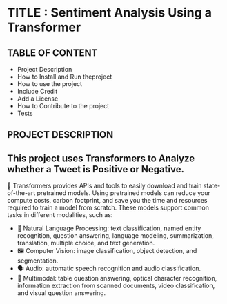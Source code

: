 # TITLE : Sentiment Analysis Using a Transformer

## TABLE OF CONTENT
- Project Description
- How to Install and Run theproject
- How to use the project 
- Include Credit
- Add a License
- How to Contribute to the project
- Tests

## PROJECT DESCRIPTION
This project uses Transformers to Analyze whether a Tweet is Positive or Negative.
---
🤗 Transformers provides APIs and tools to easily download and train state-of-the-art pretrained models. Using pretrained models can reduce your compute costs, carbon footprint, and save you the time and resources required to train a model from scratch. These models support common tasks in different modalities, such as:
- 📝 Natural Language Processing: text classification, named entity recognition, question answering, language modeling, summarization, translation, multiple choice, and text generation.
- 🖼️ Computer Vision: image classification, object detection, and segmentation.
- 🗣️ Audio: automatic speech recognition and audio classification.
- 🐙 Multimodal: table question answering, optical character recognition, information extraction from scanned documents, video classification, and visual question answering.
